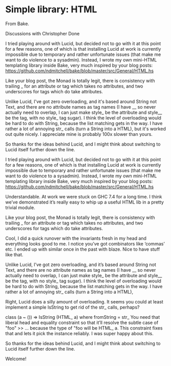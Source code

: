 # Simple library: HTML

From Bake.

Discussions with Christopher Done


I tried playing around with Lucid, but decided not to go with it at
this point for a few reasons, one of which is that installing Lucid at
work is currently impossible due to temporary and rather unfortunate
issues (that make me want to do violence to a sysadmin). Instead, I
wrote my own mini-HTML templating library inside Bake, very much
inspired by your blog posts:
https://github.com/ndmitchell/bake/blob/master/src/General/HTML.hs

Like your blog post, the Monad is totally legit, there is consistency
with trailing _ for an attribute or tag which takes no attributes, and
two underscores for tags which do take attributes.

Unlike Lucid, I've got zero overloading, and it's based around String
not Text, and there are no attribute names as tag names (I have __ so
never actually need to overlap, I can just make style_ be the
attribute and style__ be the tag, with no style_ tag sugar). I think
the level of overloading would be hard to do with String, because the
list matching gets in the way. I have rather a lot of annoying str_
calls (turn a String into a HTML), but it's worked out quite nicely. I
appreciate mine is probably 100x slower than yours.

So thanks for the ideas behind Lucid, and I might think about
switching to Lucid itself further down the line.


I tried playing around with Lucid, but decided not to go with it at
this point for a few reasons, one of which is that installing Lucid
at work is currently impossible due to temporary and rather
unfortunate issues (that make me want to do violence to a
sysadmin). Instead, I wrote my own mini-HTML templating library
inside Bake, very much inspired by your blog posts:
https://github.com/ndmitchell/bake/blob/master/src/General/HTML.hs

Understandable. At work we were stuck on GHC 7.4 for a long time. I
think we’ve demonstrated it’s really easy to whip up a useful HTML lib
in a pretty trivial module.

Like your blog post, the Monad is totally legit, there is consistency
with trailing _ for an attribute or tag which takes no attributes, and
two underscores for tags which do take attributes.

Cool, I did a quick runover with the invariants fresh in my head and
everything looks good to me. I notice you’ve got combinators like
‘commas’ etc. I ended up with similar once in the past with
blaze. Nice to have stuff like that.

Unlike Lucid, I’ve got zero overloading, and it’s based around
String not Text, and there are no attribute names as tag names (I
have __ so never actually need to overlap, I can just make style_ be
the attribute and style__ be the tag, with no style_ tag sugar). I
think the level of overloading would be hard to do with String,
because the list matching gets in the way. I have rather a lot of
annoying str_ calls (turn a String into a HTML),

Right, Lucid does a silly amount of overloading. It seems you could at
least implement a simple IsString to get rid of the str_ calls,
perhaps?

class (a ~ ()) => IsString (HTML_ a) where fromString = str_
You need that liberal head and equality constraint so that it’ll
resolve the subtle case of "foo" >> ... because the type of "foo
will be HTML_ a. This constraint fixes that and lets it pick the
instance reliably. I was super happy about this.

So thanks for the ideas behind Lucid, and I might think about
switching to Lucid itself further down the line.

Welcome!

